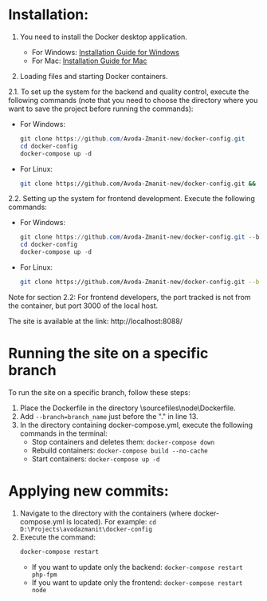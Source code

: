 # Installation:

1. You need to install the Docker desktop application.
    - For Windows: [Installation Guide for Windows](https://docs.docker.com/desktop/install/windows-install/)
    - For Mac: [Installation Guide for Mac](https://docs.docker.com/desktop/install/mac-install/)

2. Loading files and starting Docker containers.

2.1. To set up the system for the backend and quality control, execute the following commands (note that you need to choose the directory where you want to save the project before running the commands):

- For Windows:
  ```powershell
  git clone https://github.com/Avoda-Zmanit-new/docker-config.git
  cd docker-config
  docker-compose up -d
  ```

- For Linux:
  ```bash
  git clone https://github.com/Avoda-Zmanit-new/docker-config.git && docker-compose up -d
  ```

2.2. Setting up the system for frontend development. Execute the following commands:

- For Windows:
  ```powershell
  git clone https://github.com/Avoda-Zmanit-new/docker-config.git --branch=frontend .
  cd docker-config
  docker-compose up -d
  ```

- For Linux:
  ```bash
  git clone https://github.com/Avoda-Zmanit-new/docker-config.git --branch=frontend . && docker-compose up -d
  ```

Note for section 2.2: For frontend developers, the port tracked is not from the container, but port 3000 of the local host.
  
The site is available at the link: http://localhost:8088/

# Running the site on a specific branch

To run the site on a specific branch, follow these steps:

1. Place the Dockerfile in the directory \sourcefiles\node\Dockerfile.
2. Add `--branch=branch_name` just before the "." in line 13.
3. In the directory containing docker-compose.yml, execute the following commands in the terminal:
    - Stop containers and deletes them: `docker-compose down`
    - Rebuild containers: `docker-compose build --no-cache`
    - Start containers: `docker-compose up -d`

# Applying new commits:

1. Navigate to the directory with the containers (where docker-compose.yml is located).
   For example: `cd D:\Projects\avodazmanit\docker-config`
2. Execute the command:
   ```bash
   docker-compose restart
   ```
    - If you want to update only the backend: `docker-compose restart php-fpm`
    - If you want to update only the frontend: `docker-compose restart node`
